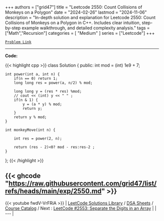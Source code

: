 
+++
authors = ["grid47"]
title = "Leetcode 2550: Count Collisions of Monkeys on a Polygon"
date = "2024-02-26"
lastmod = "2024-11-06"
description = "In-depth solution and explanation for Leetcode 2550: Count Collisions of Monkeys on a Polygon in C++. Includes clear intuition, step-by-step example walkthrough, and detailed complexity analysis."
tags = ["Math","Recursion"]
categories = [
    "Medium"
]
series = ["Leetcode"]
+++



[`Problem Link`](https://leetcode.com/problems/count-collisions-of-monkeys-on-a-polygon/description/)

---
**Code:**

{{< highlight cpp >}}
class Solution {
public:
    int mod = (int) 1e9 + 7;
    
    int power(int a, int n) {
        if(n == 0) return 1;
        long long res = power(a, n/2) % mod;

        long long y = (res * res) %mod;
        // cout << (int) y << " " ;
        if(n & 1) {
            y = (a * y) % mod;
            return y;            
        }
        return y % mod;
    }
    
    int monkeyMove(int n) {
        
        int res = power(2, n);
        
        return (res - 2)<0? mod - res:res-2 ;
    }
};
{{< /highlight >}}

{{< ghcode "https://raw.githubusercontent.com/grid47/list/refs/heads/main/exp/2550.md" >}}
---
{{< youtube fwdV-VrFRiA >}}
| [LeetCode Solutions Library](https://grid47.xyz/leetcode/) / [DSA Sheets](https://grid47.xyz/sheets/) / [Course Catalog](https://grid47.xyz/courses/) / Next : [LeetCode #2553: Separate the Digits in an Array](https://grid47.xyz/posts/leetcode-2553-separate-the-digits-in-an-array-solution/) |
| --- |
